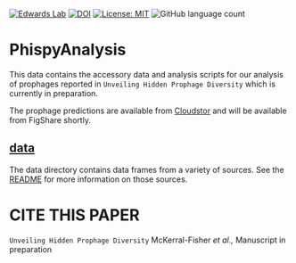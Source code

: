 [![Edwards Lab](https://img.shields.io/badge/Bioinformatics-EdwardsLab-03A9F4)](https://edwards.sdsu.edu/research)
[![DOI](https://www.zenodo.org/badge/273771924.svg)](https://www.zenodo.org/badge/latestdoi/273771924)
[![License: MIT](https://img.shields.io/badge/License-MIT-yellow.svg)](https://opensource.org/licenses/MIT)
![GitHub language count](https://img.shields.io/github/languages/count/linsalrob/PhiSpy)

# PhispyAnalysis

This data contains the accessory data and analysis scripts for our analysis of prophages reported in `Unveiling Hidden Prophage Diversity` which is currently in preparation.

The prophage predictions are available from [Cloudstor](https://cloudstor.aarnet.edu.au/plus/s/DSTTqlxtEKwcXFC) and will be available from FigShare shortly.

## [data](data)

The data directory contains data frames from a variety of sources. See the [README](data/) for more information on those sources.

# CITE THIS PAPER

`Unveiling Hidden Prophage Diversity`
McKerral-Fisher _et al.,_ Manuscript in preparation


